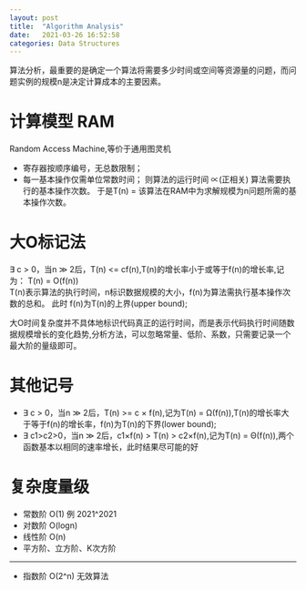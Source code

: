 ```yaml
---
layout: post
title:  "Algorithm Analysis"
date:   2021-03-26 16:52:58
categories: Data Structures
---
```


算法分析，最重要的是确定一个算法将需要多少时间或空间等资源量的问题，而问题实例的规模n是决定计算成本的主要因素。
# 计算模型 RAM 
Random Access Machine,等价于通用图灵机
* 寄存器按顺序编号，无总数限制；
* 每一基本操作仅需单位常数时间；
则算法的运行时间 ∝(正相关) 算法需要执行的基本操作次数。
于是T(n) = 该算法在RAM中为求解规模为n问题所需的基本操作次数。

# 大O标记法

∃ c > 0，当n ≫ 2后，T(n) <= cf(n),T(n)的增长率小于或等于f(n)的增长率,记为： 
T(n) = O(f(n))  
T(n)表示算法的执行时间，n标识数据规模的大小，f(n)为算法需执行基本操作次数的总和。
此时 f(n)为T(n)的上界(upper bound);

大O时间复杂度并不具体地标识代码真正的运行时间，而是表示代码执行时间随数据规模增长的变化趋势,分析方法，可以忽略常量、低阶、系数，只需要记录一个最大阶的量级即可。



# 其他记号
* ∃ c > 0，当n ≫ 2后，T(n) >= c × f(n),记为T(n) = Ω(f(n)),T(n)的增长率大于等于f(n)的增长率，f(n)为T(n)的下界(lower bound);
* ∃ c1>c2>0，当n ≫ 2后，c1×f(n) > T(n) > c2×f(n),记为T(n) = Θ(f(n)),两个函数基本以相同的速率增长，此时结果尽可能的好




# 复杂度量级
* 常数阶 O(1)  例 2021^2021
* 对数阶 O(logn)
* 线性阶 O(n)
* 平方阶、立方阶、K次方阶
---------------
* 指数阶 O(2^n)  无效算法



